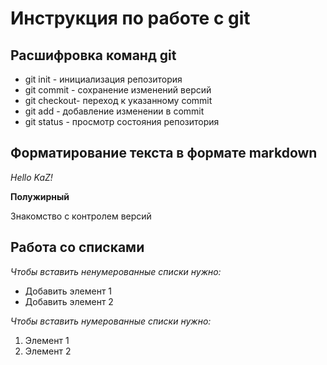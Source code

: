 # Инструкция по работе с git

## Расшифровка команд git

* git init - инициализация репозитория
* git commit - сохранение изменений версий
* git checkout- переход к указанному commit
* git add - добавление изменении в commit
* git status - просмотр состояния репозитория

## Форматирование текста в формате markdown

*Hello KaZ!*

**Полужирный**

Знакомство с контролем версий

## Работа со списками

*Чтобы вставить ненумерованные списки нужно:*
* Добавить элемент 1
* Добавить элемент 2


*Чтобы вставить нумерованные списки нужно:*
1. Элемент 1
2. Элемент 2